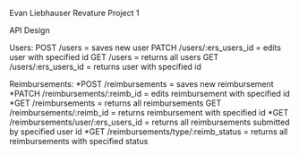 Evan Liebhauser Revature Project 1

API Design

Users: POST /users = saves new user PATCH /users/:ers_users_id = edits user with specified id GET /users = returns all users GET /users/:ers_users_id = returns user with specified id

Reimbursements: *POST /reimbursements = saves new reimbursement *PATCH /reimbursements/:reimb_id = edits reimbursement with specified id *GET /reimbursements = returns all reimbursements GET /reimbursements/:reimb_id = returns reimbursement with specified id *GET /reimbursements/user/:ers_users_id = returns all reimbursements submitted by specified user id *GET /reimbursements/type/:reimb_status = returns all reimbursements with specified status